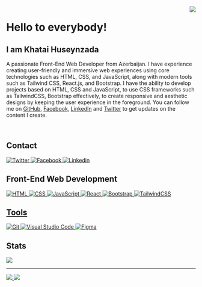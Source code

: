 <img align="right" src="https://komarev.com/ghpvc/?username=bilgegates&label=Profile%20views&color=green&style=flat">
<h1 align="left">Hello to everybody!</h2>
<h2>I am Khatai Huseynzada</h2>
<p>
A passionate Front-End Web Developer from Azerbaijan. I have experience creating user-friendly and immersive web experiences using core technologies such as HTML, CSS, and JavaScript, along with modern tools such as Tailwind CSS, React.js, and Bootstrap. I have the ability to develop projects based on HTML, CSS and JavaScript, to use CSS frameworks such as TailwindCSS, Bootstrap effectively, to create responsive and aesthetic designs by keeping the user experience in the foreground.
You can follow me on <a href="https://github.com/BilgeGates/">GitHub</a>, <a href="https://www.facebook.com/profile.php?id=100091496015332">Facebook</a>, <a href="https://www.linkedin.com/in/khatai-huseynzade-464730289/">LinkedIn</a> and <a href="https://www.twitter.com/developerkhatai">Twitter</a> to get updates on the content I create.
</p>
<br>
<h2>Contact</h2>
<a href="https://www.twitter.com/developerkhatai" target="_blank">
<img src="https://img.shields.io/badge/twitter-blue.svg?style=for-the-badge&logo=twitter&logoColor=white" alt="Twitter">
</a>
 <a href="https://www.facebook.com/profile.php?id=100091496015332" target="_blank" >
<img src="https://img.shields.io/badge/facebook-white.svg?style=for-the-badge&logo=facebook&logoColor=blue" alt="Facebook">
</a>
 <a href="https://www.linkedin.com/in/khatai-huseynzade-464730289/" target="_blank" >
<img src="https://img.shields.io/badge/linkedin-blue.svg?style=for-the-badge&logo=linkedin&logoColor=white" alt="Linkedin">
</a>
<br>
<h2>Front-End Web Development</h2>
<a href="https://www.w3schools.com/html/default.asp" target="_blank">
<img src="https://img.shields.io/badge/html-%23E34F26.svg?style=for-the-badge&logo=html5&logoColor=white" alt="HTML">
</a>
<a href="https://www.w3schools.com/css/default.asp" target="_blank">
<img src="https://img.shields.io/badge/css-%231572B6.svg?style=for-the-badge&logo=css3&logoColor=white" alt="CSS"> 
</a>
<a href="https://www.w3schools.com/js/default.asp" target="_blank">
<img src="https://img.shields.io/badge/javascript-%23323330.svg?style=for-the-badge&logo=javascript&logoColor=%23F7DF1E" alt="JavaScript">
</a>
<a href="https://react.dev/" target="_blank">
<img src="https://img.shields.io/badge/react-%2320232a.svg?style=for-the-badge&logo=react&logoColor=%2361DAFB" alt="React">
</a>
<a href="https://getbootstrap.com" target="_blank">
<img src="https://img.shields.io/badge/bootstrap-%23563D7C.svg?style=for-the-badge&logo=bootstrap&logoColor=white" alt="Bootstrap">
</a>
<a href="https://tailwindcss.com/" target="_blank">
<img src="https://img.shields.io/badge/tailwindcss-%2338B2AC.svg?style=for-the-badge&logo=tailwind-css&logoColor=white" alt="TailwindCSS">
<h2>Tools</h2>
<a href="https://git-scm.com" target="_blank">
<img src="https://img.shields.io/badge/git-%231572B6.svg?style=for-the-badge&logo=git&logoColor=white" alt="Git">
</a>
<a href="https://code.visualstudio.com" target="_blank">
<img src="https://img.shields.io/badge/Visual-Studio%23.svg?style=for-the-badge&logo=Visual-Studio&logoColor=white" alt="Visual Studio Code">
</a>
<a href="https://www.figma.com" target="_blank">
<img src="https://img.shields.io/badge/figma-%23F24E1E.svg?style=for-the-badge&logo=figma&logoColor=white" alt="Figma">
</a>
<br>
<h2>Stats</h1>
<a href="https://github.com/BilgeGates">
<img src="http://github-profile-summary-cards.vercel.app/api/cards/profile-details?username=BilgeGates&theme=github_dark" />
</a>
<hr>
<a href="https://github.com/BilgeGates">
<img src="https://github-readme-stats.vercel.app/api?username=BilgeGates&theme=github_dark&show_icons=true&locale=en"/>
</a>
<a href="https://www.github.com/BilgeGates">
<img src="http://github-profile-summary-cards.vercel.app/api/cards/repos-per-language?username=BilgeGates&theme=github_dark">
</a>
